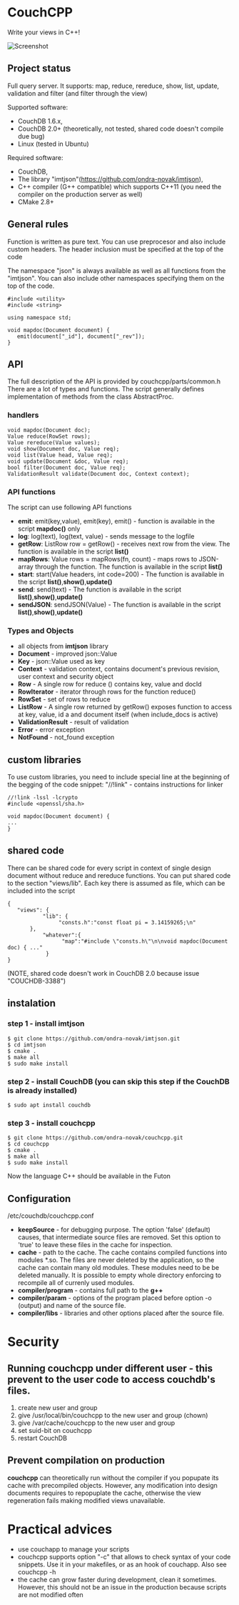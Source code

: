 # CouchCPP

Write your views in C++!

![Screenshot](screenshot.png?raw=true "Screenshot")

## Project status

Full query server. It supports: map, reduce, rereduce, show, list, update, validation and filter (and filter through the view)

Supported software: 
 * CouchDB 1.6.x, 
 * CouchDB 2.0+ (theoretically, not tested, shared code doesn't compile due bug)
 * Linux (tested in Ubuntu)

Required software:
  
 * CouchDB, 
 * The library "imtjson"(https://github.com/ondra-novak/imtjson), 
 * C++ compiler (G++ compatible) which supports C++11 (you need the compiler on the production server as well)
 * CMake 2.8+  

## General rules 

Function is written as pure text. You can use preprocesor and also include custom headers.
The header inclusion must be specified at the top of the code 

The namespace "json" is always available as well as all functions from the "imtjson". You can also include other namespaces specifying them on the top of the code.
```
#include <utility>
#include <string>

using namespace std;

void mapdoc(Document document) {
   emit(document["_id"], document["_rev"]);
}
```


## API

The full description of the API is provided by couchcpp/parts/common.h There are a lot of types and functions. The script generally
defines implementation of methods from the class AbstractProc.

### handlers

```
void mapdoc(Document doc);
Value reduce(RowSet rows);
Value rereduce(Value values);
void show(Document doc, Value req);
void list(Value head, Value req);
void update(Document &doc, Value req);
bool filter(Document doc, Value req);
ValidationResult validate(Document doc, Context context);

```

### API functions

The script can use following API functions

 - **emit**: emit(key,value), emit(key), emit() - function is available in the script **mapdoc()** only
 - **log**: log(text), log(text, value) - sends message to the logfile
 - **getRow**: ListRow row = getRow() - receives next row from the view.  The function is available in the script **list()**
 - **mapRows**: Value rows = mapRows(fn, count) - maps rows to JSON-array through the function.  The function is available in the script **list()**
 - **start**: start(Value headers, int code=200) -  The function is available in the script **list()**,**show()**,**update()**
-  **send**: send(text) -  The function is available in the script **list()**,**show()**,**update()**
-  **sendJSON**: sendJSON(Value) -  The function is available in the script **list()**,**show()**,**update()**

### Types and Objects

 * all objects from **imtjson** library
 * **Document** - improved json::Value
 * **Key** - json::Value used as key
 * **Context** - validation context, contains document's previous revision, user context and security object
 * **Row** - A single row for reduce () contains key, value and docId
 * **RowIterator** - iterator through rows for the function reduce()
 * **RowSet** - set of rows to reduce
 * **ListRow** - A single row returned by getRow() exposes function to access at key, value, id a and document itself (when include_docs is active)
 * **ValidationResult** - result of validation
 * **Error** - error exception
 * **NotFound** -  not_found exception

 

## custom libraries

To use custom libraries, you need to include special line at the beginning of 
the begging of the code snippet: "//!link" - contains instructions for linker

```
//!link -lssl -lcrypto
#include <openssl/sha.h>

void mapdoc(Document document) {
...
}
```

## shared code

There can be shared code for every script in context of single design document without reduce and rereduce functions.
You can put shared code to the section "views/lib". Each key there is assumed as file, which can be included into the script

```
{
   "views": {
           "lib": {
                "consts.h":"const float pi = 3.14159265;\n"
	   },
           "whatever":{
                 "map":"#include \"consts.h\"\n\nvoid mapdoc(Document doc) { ..."
            }
}
```
(NOTE, shared code doesn't work in CouchDB 2.0 because issue "COUCHDB-3388")

## instalation

### step 1 - install imtjson

```
$ git clone https://github.com/ondra-novak/imtjson.git
$ cd imtjson
$ cmake .
$ make all
$ sudo make install
```

### step 2 - install CouchDB (you can skip this step if the CouchDB is already installed)

```
$ sudo apt install couchdb
```

### step 3 - install couchcpp

```
$ git clone https://github.com/ondra-novak/couchcpp.git
$ cd couchcpp
$ cmake .
$ make all
$ sudo make install
```

Now the language C++ should be available in the Futon

## Configuration

/etc/couchdb/couchcpp.conf

 * **keepSource** - for debugging purpose. The option 'false' (default) causes, that intermediate source
 files are removed. Set this option to 'true' to leave these files in the cache for inspection.
 * **cache** - path to the cache. The cache contains compiled functions into modules *.so. The files
 are never deleted by the application, so the cache can contain many old modules. These modules need to be 
 be deleted manually. It is possible to empty whole directory enforcing to recompile all of currenly used modules.
 * **compiler/program** - contains full path to the **g++**
 * **compiler/param** - options of the program placed before option -o (output) and name of the source file.
 * **compiler/libs** - libraries and other options placed after the source file. 
 
  
 
# Security

 ## Running couchcpp under different user - this prevent to the user code to access couchdb's files. 
  
  1. create new user and group
  2. give /usr/local/bin/couchcpp to the new user and group (chown)
  3. give /var/cache/couchcpp to the new user and group
  4. set suid-bit on couchcpp
  5. restart CouchDB
  
 ## Prevent compilation on production
  
  **couchcpp** can theoretically run without the compiler if you popupate its cache with precompiled objects. However, any
  modification into design documents requires to repopuplate the cache, otherwise the view regeneration fails 
  making modified views unavailable.
  
# Practical advices

 - use couchapp to manage your scripts
 - couchcpp supports option "-c" that allows to check syntax of your code snippets. Use it in your makefiles, or as an hook of couchapp. Also see couchcpp -h
 - the cache can grow faster during development, clean it sometimes. However, this should not be an issue in the production because scripts are not
modified often



